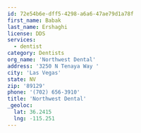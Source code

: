 ```yaml
---
id: 72e54b6e-dff5-4298-a6a6-47ae79d1a78f
first_name: Babak
last_name: Ershaghi
license: DDS
services:
  - dentist
category: Dentists
org_name: 'Northwest Dental'
address: '3250 N Tenaya Way '
city: 'Las Vegas'
state: NV
zip: '89129'
phone: '(702) 656-3910'
title: 'Northwest Dental'
_geoloc:
  lat: 36.2415
  lng: -115.251
---
```

